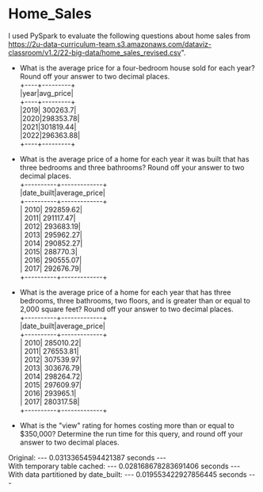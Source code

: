 # Home_Sales

I used PySpark to evaluate the following questions about home sales from https://2u-data-curriculum-team.s3.amazonaws.com/dataviz-classroom/v1.2/22-big-data/home_sales_revised.csv".  

- What is the average price for a four-bedroom house sold for each year? Round off your answer to two decimal places.  
+----+---------+  
|year|avg_price|  
+----+---------+  
|2019| 300263.7|  
|2020|298353.78|  
|2021|301819.44|  
|2022|296363.88|  
+----+---------+  

- What is the average price of a home for each year it was built that has three bedrooms and three bathrooms? Round off your answer to two decimal places.  
+----------+-------------+  
|date_built|average_price|  
+----------+-------------+  
|      2010|    292859.62|  
|      2011|    291117.47|  
|      2012|    293683.19|  
|      2013|    295962.27|  
|      2014|    290852.27|  
|      2015|     288770.3|  
|      2016|    290555.07|  
|      2017|    292676.79|  
+----------+-------------+  

- What is the average price of a home for each year that has three bedrooms, three bathrooms, two floors, and is greater than or equal to 2,000 square feet? Round off your answer to two decimal places.  
+----------+-------------+  
|date_built|average_price|  
+----------+-------------+  
|      2010|    285010.22|  
|      2011|    276553.81|  
|      2012|    307539.97|  
|      2013|    303676.79|  
|      2014|    298264.72|  
|      2015|    297609.97|  
|      2016|     293965.1|  
|      2017|    280317.58|  
+----------+-------------+  

- What is the "view" rating for homes costing more than or equal to $350,000? Determine the run time for this query, and round off your answer to two decimal places.   

Original: --- 0.03133654594421387 seconds ---  
With temporary table cached: --- 0.028168678283691406 seconds ---  
With data partitioned by date_built: --- 0.019553422927856445 seconds ---  
